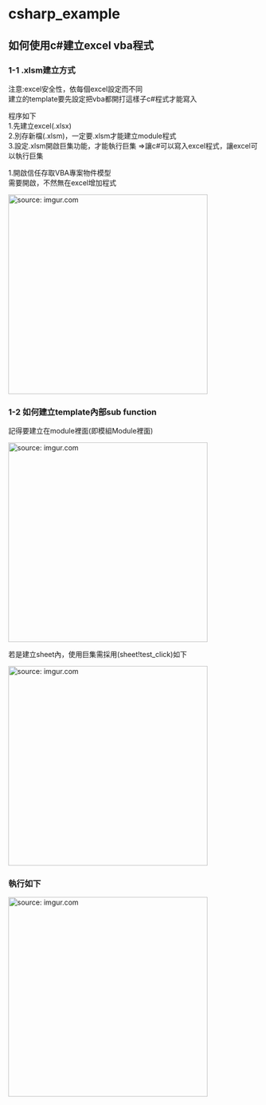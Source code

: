 # csharp_example

## 如何使用c#建立excel vba程式


### 1-1 .xlsm建立方式

注意:excel安全性，依每個excel設定而不同  
建立的template要先設定把vba都開打這樣子c#程式才能寫入  

程序如下  
1.先建立excel(.xlsx)  
2.別存新檔(.xlsm)，一定要.xlsm才能建立module程式   
3.設定.xlsm開啟巨集功能，才能執行巨集 =>讓c#可以寫入excel程式，讓excel可以執行巨集  

1.開啟信任存取VBA專案物件模型  
需要開啟，不然無在excel增加程式  

<a href="https://imgur.com/dhg48AT"><img src="https://i.imgur.com/dhg48AT.png" title="source: imgur.com" width="400px" /></a>

### 1-2 如何建立template內部sub function  

記得要建立在module裡面(即模組Module裡面)  

<a href="https://imgur.com/UOI4L6O"><img src="https://i.imgur.com/UOI4L6O.png" title="source: imgur.com" width="400px" /></a>

若是建立sheet內，使用巨集需採用(sheet!test_click)如下  

<a href="https://imgur.com/bLAFVvc"><img src="https://i.imgur.com/bLAFVvc.png" title="source: imgur.com" width="400px" /></a>

### 執行如下  

<a href="https://imgur.com/WIvng1W"><img src="https://i.imgur.com/WIvng1W.png" title="source: imgur.com" width="400px" /></a>